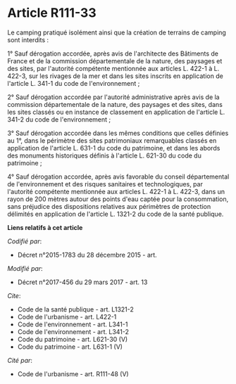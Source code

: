 # Article R111-33

Le camping pratiqué isolément ainsi que la création de terrains de camping sont interdits : 

1° Sauf dérogation accordée, après avis de l'architecte des Bâtiments de France et de la commission départementale de la
nature, des paysages et des sites, par l'autorité compétente mentionnée aux articles L. 422-1 à L. 422-3, sur les rivages de
la mer et dans les sites inscrits en application de l'article L. 341-1 du code de l'environnement ; 

2° Sauf dérogation accordée par l'autorité administrative après avis de la commission départementale de la nature, des
paysages et des sites, dans les sites classés ou en instance de classement en application de l'article L. 341-2 du code de
l'environnement ; 

3° Sauf dérogation accordée dans les mêmes conditions que celles définies au 1°, dans le périmètre des sites patrimoniaux
remarquables classés en application de l'article L. 631-1 du code du patrimoine, et dans les abords des monuments historiques
définis à l'article L. 621-30 du code du patrimoine ; 

4° Sauf dérogation accordée, après avis favorable du conseil départemental de l'environnement et des risques sanitaires et
technologiques, par l'autorité compétente mentionnée aux articles L. 422-1 à L. 422-3, dans un rayon de 200 mètres autour des
points d'eau captée pour la consommation, sans préjudice des dispositions relatives aux périmètres de protection délimités en
application de l'article L. 1321-2 du code de la santé publique.

**Liens relatifs à cet article**

_Codifié par_:

  - Décret n°2015-1783 du 28 décembre 2015 - art.

_Modifié par_:

  - Décret n°2017-456 du 29 mars 2017 - art. 13

_Cite_:

  - Code de la santé publique - art. L1321-2
  - Code de l'urbanisme - art. L422-1
  - Code de l'environnement - art. L341-1
  - Code de l'environnement - art. L341-2
  - Code du patrimoine - art. L621-30 (V)
  - Code du patrimoine - art. L631-1 (V)

_Cité par_:

  - Code de l'urbanisme - art. R111-48 (V)
